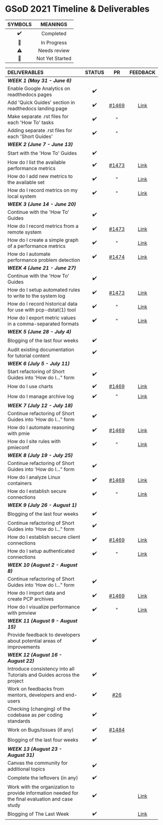 # GSoD 2021 Timeline & Deliverables

| SYMBOLS | MEANINGS |
|:-------:|:--------:|
| :heavy_check_mark: | Completed |
| :construction: | In Progress |
| :warning: | Needs review |
| :red_circle: | Not Yet Started |



| **DELIVERABLES**               | **STATUS**            |  **PR**  | **FEEDBACK**|
|:---------------------------------|:---------------------:|:------------:|:-----------------:|
|   **_WEEK 1 (May 31 - June 6)_** |    |     |        |
| Enable Google Analytics on readthedocs pages| :heavy_check_mark: | | |
| Add 'Quick Guides' section in readthedocs landing page | :heavy_check_mark: | [#1469](https://github.com/performancecopilot/pcp/pull/1469) | [Link](https://pcp.readthedocs.io/en/latest/QG/QuickGuides.html) |
| Make separate .rst files for each 'How To' tasks |:heavy_check_mark: | " | | 
| Adding separate .rst files for each 'Short Guides' | :heavy_check_mark:| " | |
|   **_WEEK 2 (June 7 - June 13)_** |    |     |        |
| Start with the 'How To' Guides |:heavy_check_mark: | | |
| How do I list the available performance metrics | :heavy_check_mark:| [#1473](https://github.com/performancecopilot/pcp/pull/1473) | [Link](https://pcp.readthedocs.io/en/latest/QG/ListAvailableMetrics.html#list-the-available-performance-metrics) |
| How do I add new metrics to the available set |:heavy_check_mark: | " | [Link](https://pcp.readthedocs.io/en/latest/QG/AddNewMetrics.html) |
| How do I record metrics on my local system |:heavy_check_mark: | " | [Link](https://pcp.readthedocs.io/en/latest/QG/RecordMetricsOnLocalSystem.html) |
|   **_WEEK 3 (June 14 - June 20)_** |    |     |        |
| Continue with the 'How To' Guides |:heavy_check_mark: | | |
| How do I record metrics from a remote system |:heavy_check_mark: | [#1473](https://github.com/performancecopilot/pcp/pull/1473) | [Link](https://pcp.readthedocs.io/en/latest/QG/RecordMetricsFromRemoteSystem.html)|
| How do I create a simple graph of a performance metrics | :heavy_check_mark:| " | [Link](https://pcp.readthedocs.io/en/latest/QG/GraphPerformanceMetric.html) |
| How do I automate performance problem detection |:heavy_check_mark: | [#1474](https://github.com/performancecopilot/pcp/pull/1474) | [Link](https://pcp.readthedocs.io/en/latest/QG/AutomateProblemDetection.html) |
|   **_WEEK 4 (June 21 - June 27)_** |    |     |        |
| Continue with the 'How To' Guides | :heavy_check_mark: | | |
| How do I setup automated rules to write to the system log |:heavy_check_mark: | [#1473](https://github.com/performancecopilot/pcp/pull/1473) | [Link](https://pcp.readthedocs.io/en/latest/QG/SetupAutomatedRules.html) |
| How do I record historical data for use with pcp-dstat(1) tool |:heavy_check_mark: | " | [Link](https://pcp.readthedocs.io/en/latest/QG/RecordHistoricalValues.html) |
| How do I export metric values in a comma-separated formats | :heavy_check_mark:| " | [Link](https://pcp.readthedocs.io/en/latest/QG/ExportMetricValues.html) |
|   **_WEEK 5 (June 28 - July 4)_** |    |     |        |
| Blogging of the last four weeks	 | :heavy_check_mark: | | |
| Audit existing documentation for tutorial content | :heavy_check_mark: | | |
|   **_WEEK 6 (July 5 - July 11)_** |    |     |        |
| Start refactoring of Short Guides into 'How do I..." form | :heavy_check_mark: | | |
| How do I use charts |:heavy_check_mark: | [#1469](https://github.com/performancecopilot/pcp/pull/1469) | [Link](https://pcp.readthedocs.io/en/latest/QG/UseCharts.html)|
| How do I manage archive log |:heavy_check_mark: | " | [Link](https://pcp.readthedocs.io/en/latest/QG/LoggingBasics.html) |
|   **_WEEK 7 (July 12 - July 18)_** |    |     |        |
| Continue refactoring of Short Guides into 'How do I..." form | :heavy_check_mark: | | |
| How do I automate reasoning with pmie | :heavy_check_mark: | [#1469](https://github.com/performancecopilot/pcp/pull/1469) | [Link](https://pcp.readthedocs.io/en/latest/QG/AutomatedReasoningBasics.html) |
| How do I site rules with pmieconf | :heavy_check_mark: | " | [Link](https://pcp.readthedocs.io/en/latest/QG/ConfigureAutomatedReasoning.html) |
|   **_WEEK 8 (July 19 - July 25)_** |    |     |        |
| Continue refactoring of Short Guides into 'How do I..." form | :heavy_check_mark: | | |
| How do I analyze Linux containers | :heavy_check_mark:| [#1469](https://github.com/performancecopilot/pcp/pull/1469) | [Link](https://pcp.readthedocs.io/en/latest/QG/AnalyzeLinuxContainers.html) |
| How do I establish secure connections | :heavy_check_mark:| " | [Link](https://pcp.readthedocs.io/en/latest/QG/SecureConnections.html) |
|   **_WEEK 9 (July 26 - August 1)_** |    |     |        |
| Blogging of the last four weeks	 | :heavy_check_mark: | | |
| Continue refactoring of Short Guides into 'How do I..." form | :heavy_check_mark: | | |
| How do I establish secure client connections | :heavy_check_mark: | [#1469](https://github.com/performancecopilot/pcp/pull/1469) | [Link](https://pcp.readthedocs.io/en/latest/QG/SecureClientConnections.html) |
| How do I setup authenticated connections | :heavy_check_mark: | " | [Link](https://pcp.readthedocs.io/en/latest/QG/AuthenticatedConnections.html) |
|   **_WEEK 10 (August 2 - August 8)_** |    |     |        |
| Continue refactoring of Short Guides into 'How do I..." form | :heavy_check_mark: | | |
| How do I import data and create PCP archives |:heavy_check_mark: | [#1469](https://github.com/performancecopilot/pcp/pull/1469) | [Link](https://pcp.readthedocs.io/en/latest/QG/ImportData.html) |
| How do I visualize performance with pmview |:heavy_check_mark: | " | [Link](https://pcp.readthedocs.io/en/latest/QG/Use3DViews.html)|
|   **_WEEK 11 (August 9 - August 15)_** |    |     |        |
| Provide feedback to developers about potential areas of improvements | :heavy_check_mark: | | |
|   **_WEEK 12 (August 16 - August 22)_** |    |     |        |
| Introduce consistency into all Tutorials and Guides across the project | :heavy_check_mark: | | |
| Work on feedbacks from mentors, developers and end-users | :heavy_check_mark: | [#26](https://github.com/performancecopilot/pcp-website/pull/26) | |
| Checking (changing) of the codebase as per coding standards	|:heavy_check_mark: | | |
| Work on Bugs/Issues (if any) | :heavy_check_mark:| [#1484](https://github.com/performancecopilot/pcp/pull/1484) | |
| Blogging of the last four weeks	 | :heavy_check_mark: | | |
|   **_WEEK 13 (August 23 - August 31)_** |    |     |        |
| Canvas the community for additional topics | :heavy_check_mark: | | |
| Complete the leftovers (in any) | :heavy_check_mark:| | |
| Work with the organization to provide information needed for the final evaluation and case study | :heavy_check_mark: | | [Link](https://arzoo14.github.io/Google-Season-of-Docs-2021/)|
| Blogging of The Last Week| :heavy_check_mark: | | [Link](https://arzoo14.github.io/gsod-2021/) |









